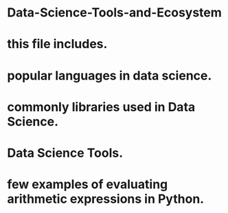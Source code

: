 # Data-Science-Tools-and-Ecosystem
# this file includes. 
# popular languages in data science.
# commonly libraries used in Data Science.
# Data Science Tools.
# few examples of evaluating arithmetic expressions in Python.
